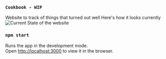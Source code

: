 ### `Cookbook - WIP`

Website to track of things that turned out well
Here's how it looks currently
![Current State of the website](https://i.imgur.com/sayynrN.png)

### `npm start`

Runs the app in the development mode.\
Open [http://localhost:3000](http://localhost:3000) to view it in the browser.
